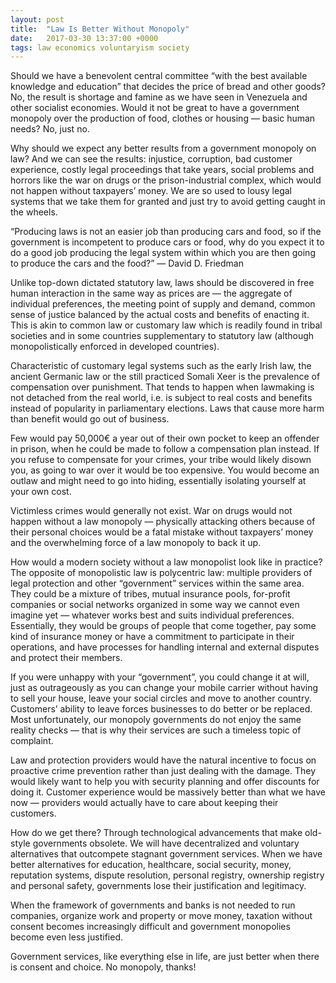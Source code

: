 ```yaml
---
layout: post
title:  "Law Is Better Without Monopoly"
date:   2017-03-30 13:37:00 +0000
tags: law economics voluntaryism society
---
```


Should we have a benevolent central committee “with the best available knowledge and education” that decides the price of bread and other goods? No, the result is shortage and famine as we have seen in Venezuela and other socialist economies. Would it not be great to have a government monopoly over the production of food, clothes or housing — basic human needs? No, just no.

Why should we expect any better results from a government monopoly on law? And we can see the results: injustice, corruption, bad customer experience, costly legal proceedings that take years, social problems and horrors like the war on drugs or the prison-industrial complex, which would not happen without taxpayers’ money. We are so used to lousy legal systems that we take them for granted and just try to avoid getting caught in the wheels.

“Producing laws is not an easier job than producing cars and food, so if the government is incompetent to produce cars or food, why do you expect it to do a good job producing the legal system within which you are then going to produce the cars and the food?”
― David D. Friedman

Unlike top-down dictated statutory law, laws should be discovered in free human interaction in the same way as prices are — the aggregate of individual preferences, the meeting point of supply and demand, common sense of justice balanced by the actual costs and benefits of enacting it. This is akin to common law or customary law which is readily found in tribal societies and in some countries supplementary to statutory law (although monopolistically enforced in developed countries).

Characteristic of customary legal systems such as the early Irish law, the ancient Germanic law or the still practiced Somali Xeer is the prevalence of compensation over punishment. That tends to happen when lawmaking is not detached from the real world, i.e. is subject to real costs and benefits instead of popularity in parliamentary elections. Laws that cause more harm than benefit would go out of business.

Few would pay 50,000€ a year out of their own pocket to keep an offender in prison, when he could be made to follow a compensation plan instead. If you refuse to compensate for your crimes, your tribe would likely disown you, as going to war over it would be too expensive. You would become an outlaw and might need to go into hiding, essentially isolating yourself at your own cost.

Victimless crimes would generally not exist. War on drugs would not happen without a law monopoly — physically attacking others because of their personal choices would be a fatal mistake without taxpayers’ money and the overwhelming force of a law monopoly to back it up.

How would a modern society without a law monopolist look like in practice? The opposite of monopolistic law is polycentric law: multiple providers of legal protection and other “government” services within the same area. They could be a mixture of tribes, mutual insurance pools, for-profit companies or social networks organized in some way we cannot even imagine yet — whatever works best and suits individual preferences. Essentially, they would be groups of people that come together, pay some kind of insurance money or have a commitment to participate in their operations, and have processes for handling internal and external disputes and protect their members.

If you were unhappy with your “government”, you could change it at will, just as outrageously as you can change your mobile carrier without having to sell your house, leave your social circles and move to another country. Customers’ ability to leave forces businesses to do better or be replaced. Most unfortunately, our monopoly governments do not enjoy the same reality checks — that is why their services are such a timeless topic of complaint.

Law and protection providers would have the natural incentive to focus on proactive crime prevention rather than just dealing with the damage. They would likely want to help you with security planning and offer discounts for doing it. Customer experience would be massively better than what we have now — providers would actually have to care about keeping their customers.

How do we get there? Through technological advancements that make old-style governments obsolete. We will have decentralized and voluntary alternatives that outcompete stagnant government services. When we have better alternatives for education, healthcare, social security, money, reputation systems, dispute resolution, personal registry, ownership registry and personal safety, governments lose their justification and legitimacy.

When the framework of governments and banks is not needed to run companies, organize work and property or move money, taxation without consent becomes increasingly difficult and government monopolies become even less justified.

Government services, like everything else in life, are just better when there is consent and choice. No monopoly, thanks!
